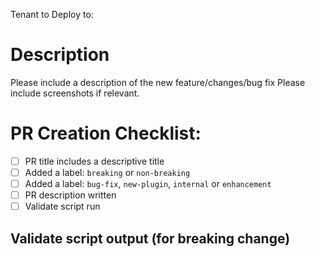 Tenant to Deploy to: 

# Description

Please include a description of the new feature/changes/bug fix
Please include screenshots if relevant.

# PR Creation Checklist:
- [ ] PR title includes a descriptive title
- [ ] Added a label: `breaking` or `non-breaking`
- [ ] Added a label: `bug-fix`, `new-plugin`, `internal` or `enhancement`
- [ ] PR description written
- [ ] Validate script run

## Validate script output (for breaking change)
